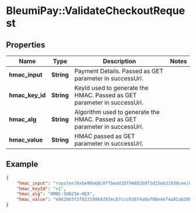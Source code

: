 # BleumiPay::ValidateCheckoutRequest

## Properties

Name | Type | Description | Notes
------------ | ------------- | ------------- | -------------
**hmac_input** | **String** | Payment Details. Passed as GET parameter in successUrl. | 
**hmac_key_id** | **String** | KeyId used to generate the HMAC. Passed as GET parameter in successUrl. | 
**hmac_alg** | **String** | Algorithm used to generate the HMAC. Passed as GET parameter in successUrl. | 
**hmac_value** | **String** | HMAC passed as GET parameter in successUrl. | 

## Example

```json
{
    "hmac_input": "ropsten|0xbe98e68c0ffbead18f94882b0f5d15eb31930cee|0x84df8548086ec9025e9c93297058bed706e90ddd|10|12",
    "hmac_keyId": "v1",
    "hmac_alg": "HMAC-SHA256-HEX",
    "hmac_value": "e842bb5f3f62319864293ecb7ccc01674a0af08e4e74a01ab16b2157c3fce5d6"
}
```